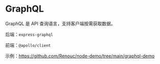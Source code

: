# GraphQL

GraphQL 是 API 查询语言，支持客户端按需获取数据。

后端：`express-graphql`

前端：`@apollo/client`

示例：https://github.com/Renouc/node-demo/tree/main/graphql-demo
